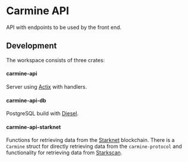 # Carmine API

API with endpoints to be used by the front end.

## Development

The workspace consists of three crates:

#### carmine-api

Server using [Actix](https://actix.rs/) with handlers.

#### carmine-api-db

PostgreSQL build with [Diesel](https://diesel.rs/).

#### carmine-api-starknet

Functions for retrieving data from the [Starknet](https://www.starknet.io/en) blockchain. There is a `Carmine` struct for directly retrieving data from the `carmine-protocol` and functionality for retrieving data from [Starkscan](https://starkscan.co/).
